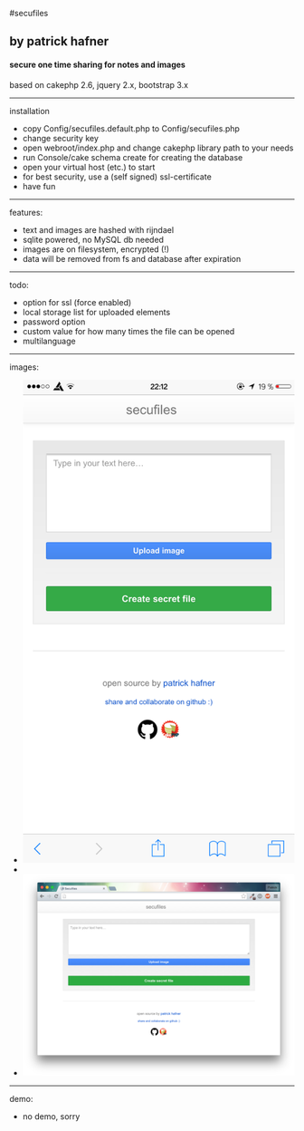 #secufiles
## by patrick hafner
#### secure one time sharing for notes and images


based on cakephp 2.6, jquery 2.x, bootstrap 3.x



----
installation
* copy Config/secufiles.default.php to Config/secufiles.php
* change security key
* open webroot/index.php and change cakephp library path to your needs
* run Console/cake schema create for creating the database
* open your virtual host (etc.) to start
* for best security, use a (self signed) ssl-certificate
* have fun

---
features:
* text and images are hashed with rijndael
* sqlite powered, no MySQL db needed
* images are on filesystem, encrypted (!)
* data will be removed from fs and database after expiration

---
todo:
* option for ssl (force enabled)
* local storage list for uploaded elements
* password option
* custom value for how many times the file can be opened
* multilanguage

---
images:

* ![](https://raw.githubusercontent.com/patrickhafner/secufiles/master/tmp/ios.png)
* 
* ![](https://raw.githubusercontent.com/patrickhafner/secufiles/master/tmp/desktop.png)

---
demo:

* no demo, sorry
